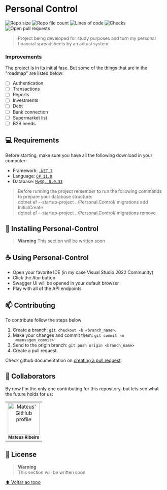 # Personal Control

<!---https://shields.io--->
![Repo size](https://img.shields.io/github/repo-size/matcastro/Controle-Pessoal?style=for-the-badge)
![Repo file count](https://img.shields.io/github/directory-file-count/matcastro/Controle-Pessoal?style=for-the-badge)
![Lines of code](https://img.shields.io/tokei/lines/github/matcastro/Controle-Pessoal?style=for-the-badge)
![Checks](https://img.shields.io/github/checks-status/matcastro/Controle-Pessoal/main?style=for-the-badge)
![Open pull requests](https://img.shields.io/github/issues-pr/matcastro/Controle-Pessoal?style=for-the-badge)

> Project being developed for study purposes and turn my personal financial spreadsheets by an actual system!

### Improvements

The project is in its initial fase. But some of the things that are in the "roadmap" are listed below:

- [ ] Authentication
- [ ] Transactions
- [ ] Reports
- [ ] Investments
- [ ] Debt
- [ ] Bank connection
- [ ] Supermarket list
- [ ] B2B needs

## 💻 Requirements

Before starting, make sure you have all the following download in your computer:
* Framework:  [`.NET 7`](https://learn.microsoft.com/en-us/dotnet/core/whats-new/dotnet-7) 
* Language: [`C# 11.0`](https://learn.microsoft.com/en-us/dotnet/csharp/whats-new/csharp-11)
* Database: [`MySQL 8.0.33`](https://www.mysql.com/)
> Before running the project remember to run the following commands to prepare your database structure:</br>
> dotnet ef --startup-project ../Personal.Control/ migrations add InitialCreate</br>
> dotnet ef --startup-project ../Personal.Control/ migrations remove

## 🚀 Installing Personal-Control

> **Warning**
> This section will be written soon

## ☕ Using Personal-Control

- Open your favorite IDE (in my case Visual Studio 2022 Community)
- Click the *Run* button
- Swagger UI will be opened in your default browser
- Play with all of the API endpoints

## 📫 Contributing
To contribute follow the steps below

1. Create a branch: `git checkout -b <branch_name>`.
2. Make your changes and commit them: `git commit -m '<mensagem_commit>'`
3. Send to the origin branch: `git push origin <branch_name>`
4. Create a pull request.

Check github documentation on [creating a pull request](https://help.github.com/en/github/collaborating-with-issues-and-pull-requests/creating-a-pull-request).

## 🤝 Collaborators

By now I'm the only one contributing for this repository, but lets see what the future holds for us:

<table>
  <tr>
    <td align="center">
      <a href="#">
        <img src="https://avatars3.githubusercontent.com/u/12246072" width="100px;" alt="Mateus' GitHub profile"/><br>
        <sub>
          <b>Mateus Ribeiro</b>
        </sub>
      </a>
    </td>
  </tr>
</table>

## 📝 License

> **Warning** <br>
> This section will be written soon

[⬆ Voltar ao topo](#personal-control)<br>